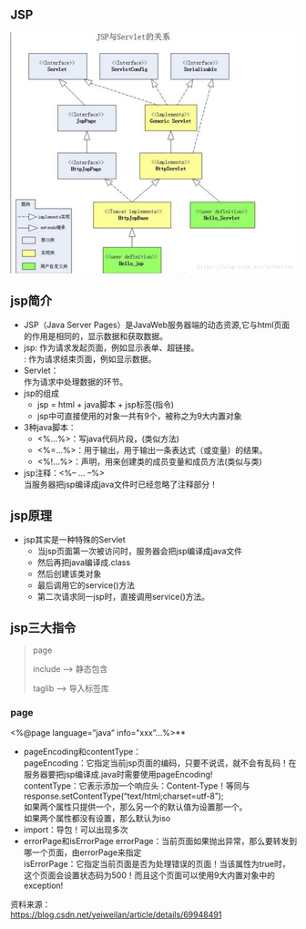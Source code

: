## JSP  

   ![315_2](https://github.com/wangdl000/study/blob/master/03_MVC/resource_jsp/01_jsp_servlet.jpg)  
## jsp简介  

  - JSP（Java Server Pages）是JavaWeb服务器端的动态资源,它与html页面的作用是相同的，显示数据和获取数据。   
  - jsp: 作为请求发起页面，例如显示表单、超链接。   
  : 作为请求结束页面，例如显示数据。  
  - Servlet：   
  作为请求中处理数据的环节。  
  - jsp的组成   
    - jsp = html + java脚本 + jsp标签(指令)  
    - jsp中可直接使用的对象一共有9个，被称之为9大内置对象  
  - 3种java脚本：   
    - <%…%>：写java代码片段，(类似方法)   
    - <%=…%>：用于输出，用于输出一条表达式（或变量）的结果。   
    - <%!…%>：声明，用来创建类的成员变量和成员方法(类似与类)  
  - jsp注释：<%– … –%>   
  当服务器把jsp编译成java文件时已经忽略了注释部分！  

## jsp原理  

  - jsp其实是一种特殊的Servlet   
    - 当jsp页面第一次被访问时，服务器会把jsp编译成java文件  
    - 然后再把java编译成.class  
    - 然后创建该类对象  
    - 最后调用它的service()方法  
    - 第二次请求同一jsp时，直接调用service()方法。  

## jsp三大指令


> page  
>   
> include –> 静态包含 
>    
> taglib –> 导入标签库  

### page  
<%@page language=”java” info=”xxx”…%>**  

  - pageEncoding和contentType：   
  pageEncoding：它指定当前jsp页面的编码，只要不说谎，就不会有乱码！在服务器要把jsp编译成.java时需要使用pageEncoding!   
  contentType：它表示添加一个响应头：Content-Type！等同与response.setContentType(“text/html;charset=utf-8”);   
  如果两个属性只提供一个，那么另一个的默认值为设置那一个。   
  如果两个属性都没有设置，那么默认为iso  
  - import：导包！可以出现多次
  - errorPage和isErrorPage 
  errorPage：当前页面如果抛出异常，那么要转发到哪一个页面，由errorPage来指定   
  isErrorPage：它指定当前页面是否为处理错误的页面！当该属性为true时，这个页面会设置状态码为500！而且这个页面可以使用9大内置对象中的exception!  





























资料来源：  
https://blog.csdn.net/yeiweilan/article/details/69948491